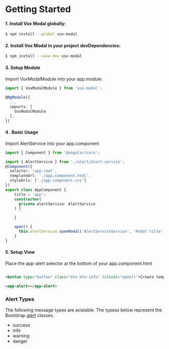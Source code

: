 # Getting Started

#### 1. Install Vox Modal globally:


```sh
$ npm install --global vox-modal
```

#### 2. Install Vox Modal in your project devDependencies:

```sh
$ npm install --save-dev vox-modal
```

#### 3. Setup Module

Import VoxModalModule into your app.module.

```ts
import { VoxModalModule } from 'vox-modal';
 
@NgModule({
  ...
  imports: [
    VoxModalModule
  ],
})
```


#### 4 . Basic Usage
Import AlertService into your app.component

```ts
import { Component } from '@angular/core';

import { AlertService } from './alert/alert-service';
@Component({
  selector: 'app-root',
  templateUrl: './app.component.html',
  styleUrls: ['./app.component.css']
})
export class AppComponent {
    title = 'app';
    constructor(
      private alertService: AlertService
    ) {

    }

    open() {
      this.alertService.openModal('AlertServiceService', 'Modal title', 'success');
    }
}

```

#### 5. Setup View
Place the app-alert selector at the bottom of your app.component.html
```html

<button type="button" class="btn btn-info" (click)="open()">Create template modal</button>

<app-alert></app-alert>

```


### Alert Types
The following message types are avialable. The typess below represent the Bootstrap [alert](https://v4-alpha.getbootstrap.com/components/alerts/) classes.
* success
* info
* warning
* danger
